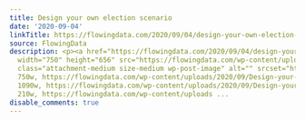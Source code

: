 ```yaml
---
title: Design your own election scenario
date: '2020-09-04'
linkTitle: https://flowingdata.com/2020/09/04/design-your-own-election-scenario/
source: FlowingData
description: <p><a href="https://flowingdata.com/2020/09/04/design-your-own-election-scenario/"><img
  width="750" height="656" src="https://flowingdata.com/wp-content/uploads/2020/09/Design-your-own-scenario-750x656.png"
  class="attachment-medium size-medium wp-post-image" alt="" srcset="https://flowingdata.com/wp-content/uploads/2020/09/Design-your-own-scenario-750x656.png
  750w, https://flowingdata.com/wp-content/uploads/2020/09/Design-your-own-scenario-1090x953.png
  1090w, https://flowingdata.com/wp-content/uploads/2020/09/Design-your-own-scenario-210x184.png
  210w, https://flowingdata.com/wp-content/uploads ...
disable_comments: true
---
```

<p><a href="https://flowingdata.com/2020/09/04/design-your-own-election-scenario/"><img width="750" height="656" src="https://flowingdata.com/wp-content/uploads/2020/09/Design-your-own-scenario-750x656.png" class="attachment-medium size-medium wp-post-image" alt="" srcset="https://flowingdata.com/wp-content/uploads/2020/09/Design-your-own-scenario-750x656.png 750w, https://flowingdata.com/wp-content/uploads/2020/09/Design-your-own-scenario-1090x953.png 1090w, https://flowingdata.com/wp-content/uploads/2020/09/Design-your-own-scenario-210x184.png 210w, https://flowingdata.com/wp-content/uploads ...